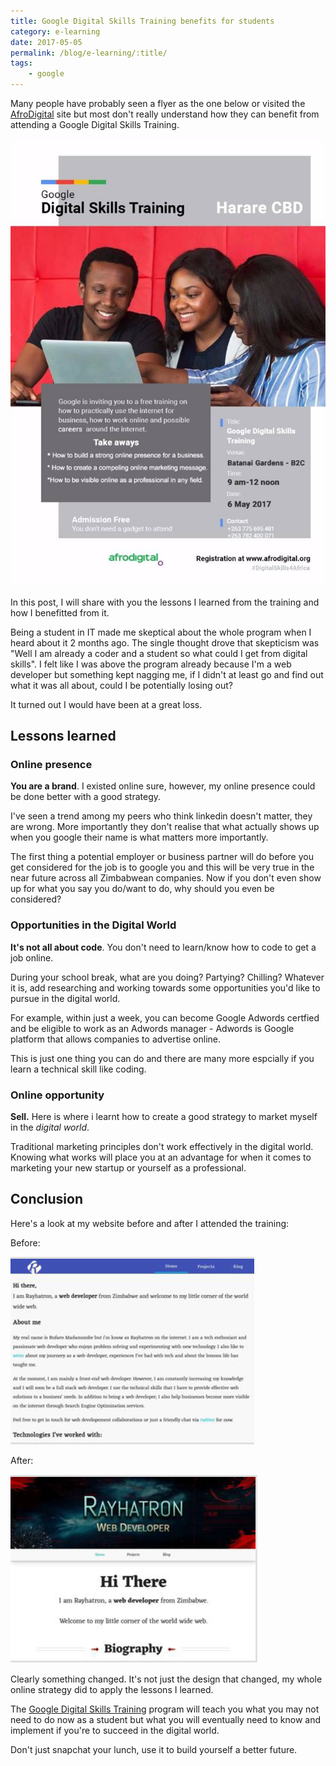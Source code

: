 ```yaml
--- 
title: Google Digital Skills Training benefits for students
category: e-learning
date: 2017-05-05
permalink: /blog/e-learning/:title/
tags: 
    - google
---
```


Many people have probably seen a flyer as the one below or visited the <a href="http://afrodigital.org/" target="_blank" title="AfroDigital website">AfroDigital</a> site but most don't really understand how they can benefit from attending a Google Digital Skills Training. 
<!--more-->

<div class="text-center"><img src="/images/blog/e-learning/google/digital-skills-training-flyer.jpg" alt="Google Digital Skills Training flyer" title="Google Digital Skills Training flyer"/></div>

In this post, I will share with you the lessons I learned from the training and how I benefitted from it.

Being a student in IT made me skeptical about the whole program when I heard about it 2 months ago. The single thought drove that skepticism was "Well I am already a coder and a student so what could I get from digital skills". I felt like I was above the program already because I'm a web developer but something kept nagging me, if I didn't at least go and find out what it was all about, could I be potentially losing out?

It turned out I would have been at a great loss.

## Lessons learned

### Online presence

**You are a brand**. I existed online sure, however, my online presence could be done better with a good strategy. 

I've seen a trend among my peers who think linkedin doesn't matter, they are wrong. More importantly they don't realise that what actually shows up when you google their name is what matters more importantly. 

The first thing a potential employer or business partner will do before you get considered for the job is to google you and this will be very true in the near future across all Zimbabwean companies. Now if you don't even show up for what you say you do/want to do, why should you even be considered?

### Opportunities in the Digital World

**It's not all about code**. You don't need to learn/know how to code to get a job online. 

During your school break, what are you doing? Partying? Chilling? Whatever it is, add researching and working towards some opportunities you'd like to pursue in the digital world. 

For example, within just a week, you can become Google Adwords certfied and be eligible to work as an Adwords manager - Adwords is Google platform that allows companies to advertise online. 

This is just one thing you can do and there are many more espcially if you learn a technical skill like coding.

### Online opportunity

**Sell.** Here is where i learnt how to create a good strategy to market myself in the *digital world*. 

Traditional marketing principles don't work effectively in the digital world. Knowing what works will place you at an advantage for when it comes to marketing your new startup or yourself as a professional. 

## Conclusion

Here's a look at my website before and after I attended the training: 

<div class="container">
    <div class="push-r">
        <p>Before:</p>
        <img src="/images/blog/e-learning/google/site-before.png" alt="Site before" title="Site before"/>
    </div>
    <div>
        <p>After:</p>
        <img src="/images/blog/e-learning/google/site-after.png" alt="Site after" title="Site after"/>
    </div>
</div>

Clearly something changed. It's not just the design that changed, my whole online strategy did to apply the lessons I learned. 

The <a href="http://afrodigital.org/" target="_blank" title="Google Digital Skills Training site">Google Digital Skills Training</a> program will teach you what you may not need to do now as a student but what you will eventually need to know and implement if you're to succeed in the digital world. 

Don't just snapchat your lunch, use it to build yourself a better future. 






